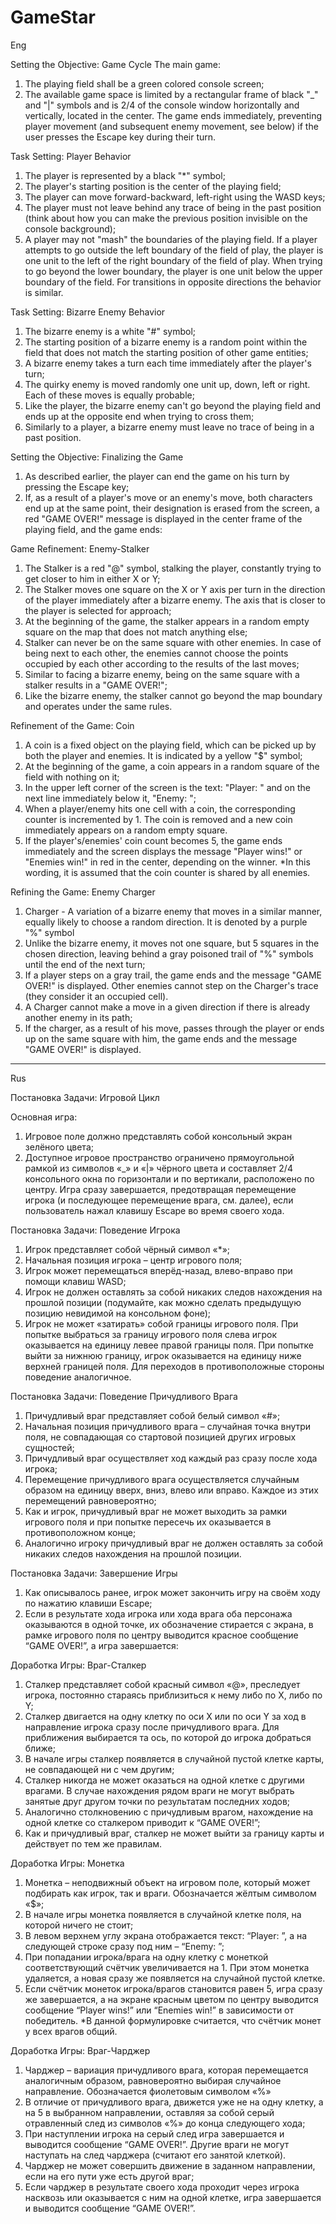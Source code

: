 # GameStar
Eng

Setting the Objective: Game Cycle
The main game:
1. The playing field shall be a green colored console screen;
2. The available game space is limited by a rectangular frame of black "_" and "|" symbols and is 2/4 of the console window horizontally and vertically, located in the center.
The game ends immediately, preventing player movement (and subsequent enemy movement, see below) if the user presses the Escape key during their turn.

Task Setting: Player Behavior
1. The player is represented by a black "*" symbol;
2. The player's starting position is the center of the playing field;
3. The player can move forward-backward, left-right using the WASD keys;
4. The player must not leave behind any trace of being in the past position (think about how you can make the previous position invisible on the console background);
5. A player may not "mash" the boundaries of the playing field. If a player attempts to go outside the left boundary of the field of play, the player is one unit to the left of the right boundary of the field of play. When trying to go beyond the lower boundary, the player is one unit below the upper boundary of the field. For transitions in opposite directions the behavior is similar.

Task Setting: Bizarre Enemy Behavior
1. The bizarre enemy is a white "#" symbol;
2. The starting position of a bizarre enemy is a random point within the field that does not match the starting position of other game entities;
3. A bizarre enemy takes a turn each time immediately after the player's turn;
4. The quirky enemy is moved randomly one unit up, down, left or right. Each of these moves is equally probable;
5. Like the player, the bizarre enemy can't go beyond the playing field and ends up at the opposite end when trying to cross them;
6. Similarly to a player, a bizarre enemy must leave no trace of being in a past position.

Setting the Objective: Finalizing the Game
1. As described earlier, the player can end the game on his turn by pressing the Escape key;
2. If, as a result of a player's move or an enemy's move, both characters end up at the same point, their designation is erased from the screen, a red "GAME OVER!" message is displayed in the center frame of the playing field, and the game ends:

Game Refinement: Enemy-Stalker
1. The Stalker is a red "@" symbol, stalking the player, constantly trying to get closer to him in either X or Y;
2. The Stalker moves one square on the X or Y axis per turn in the direction of the player immediately after a bizarre enemy. The axis that is closer to the player is selected for approach;
3. At the beginning of the game, the stalker appears in a random empty square on the map that does not match anything else;
4. Stalker can never be on the same square with other enemies. In case of being next to each other, the enemies cannot choose the points occupied by each other according to the results of the last moves;
5. Similar to facing a bizarre enemy, being on the same square with a stalker results in a "GAME OVER!";
6. Like the bizarre enemy, the stalker cannot go beyond the map boundary and operates under the same rules.

Refinement of the Game: Coin
1. A coin is a fixed object on the playing field, which can be picked up by both the player and enemies. It is indicated by a yellow "$" symbol;
2. At the beginning of the game, a coin appears in a random square of the field with nothing on it;
3. In the upper left corner of the screen is the text: "Player: <coin count>" and on the next line immediately below it, "Enemy: <coin count>";
4. When a player/enemy hits one cell with a coin, the corresponding counter is incremented by 1. The coin is removed and a new coin immediately appears on a random empty square.
5. If the player's/enemies' coin count becomes 5, the game ends immediately and the screen displays the message "Player wins!" or "Enemies win!" in red in the center, depending on the winner. *In this wording, it is assumed that the coin counter is shared by all enemies.
   
Refining the Game: Enemy Charger
1. Charger - A variation of a bizarre enemy that moves in a similar manner, equally likely to choose a random direction. It is denoted by a purple "%" symbol
2. Unlike the bizarre enemy, it moves not one square, but 5 squares in the chosen direction, leaving behind a gray poisoned trail of "%" symbols until the end of the next turn;
3. If a player steps on a gray trail, the game ends and the message "GAME OVER!" is displayed. Other enemies cannot step on the Charger's trace (they consider it an occupied cell).
4. A Charger cannot make a move in a given direction if there is already another enemy in its path;
5. If the charger, as a result of his move, passes through the player or ends up on the same square with him, the game ends and the message "GAME OVER!" is displayed.

___________________________________________________________________________________________________________________________________________________________________________________________________________________________________

Rus

Постановка Задачи: Игровой Цикл

Основная игра:
1.	Игровое поле должно представлять собой консольный экран зелёного цвета;
2.	Доступное игровое пространство ограничено прямоугольной рамкой из символов «_» и «|» чёрного цвета и составляет 2/4 консольного окна по горизонтали и по вертикали, расположено по центру.
Игра сразу завершается, предотвращая перемещение игрока (и последующее перемещение врага, см. далее), если пользователь нажал клавишу Escape во время своего хода.

Постановка Задачи: Поведение Игрока

1.	Игрок представляет собой чёрный символ «*»;
2.	Начальная позиция игрока – центр игрового поля;
3.	Игрок может перемещаться вперёд-назад, влево-вправо при помощи клавиш WASD;
4.	Игрок не должен оставлять за собой никаких следов нахождения на прошлой позиции (подумайте, как можно сделать предыдущую позицию невидимой на консольном фоне);
5.	Игрок не может «затирать» собой границы игрового поля. При попытке выбраться за границу игрового поля слева игрок оказывается на единицу левее правой границы поля. При попытке выйти за нижнюю границу, игрок оказывается на единицу ниже верхней границей поля. Для переходов в противоположные стороны поведение аналогичное.

Постановка Задачи: Поведение Причудливого Врага
1.	Причудливый враг представляет собой белый символ «#»;
2.	Начальная позиция причудливого врага – случайная точка внутри поля, не совпадающая со стартовой позицией других игровых сущностей;
3.	Причудливый враг осуществляет ход каждый раз сразу после хода игрока;
4.	Перемещение причудливого врага осуществляется случайным образом на единицу вверх, вниз, влево или вправо. Каждое из этих перемещений равновероятно;
5.	Как и игрок, причудливый враг не может выходить за рамки игрового поля и при попытке пересечь их оказывается в противоположном конце; 
6.	Аналогично игроку причудливый враг не должен оставлять за собой никаких следов нахождения на прошлой позиции.

Постановка Задачи: Завершение Игры
1.	Как описывалось ранее, игрок может закончить игру на своём ходу по нажатию клавиши Escape;
2.	Если в результате хода игрока или хода врага оба персонажа оказываются в одной точке, их обозначение стирается с экрана, в рамке игрового поля по центру выводится красное сообщение “GAME OVER!”, а игра завершается:

Доработка Игры: Враг-Сталкер
1.	Сталкер представляет собой красный символ «@», преследует игрока, постоянно стараясь приблизиться к нему либо по X, либо по Y;
2.	Сталкер двигается на одну клетку по оси X или по оси Y за ход в направление игрока сразу после причудливого врага. Для приближения выбирается та ось, по которой до игрока добраться ближе;
3.	В начале игры сталкер появляется в случайной пустой клетке карты, не совпадающей ни с чем другим;
4.	Сталкер никогда не может оказаться на одной клетке с другими врагами. В случае нахождения рядом враги не могут выбрать занятые друг другом точки по результатам последних ходов;
5.	Аналогично столкновению с причудливым врагом, нахождение на одной клетке со сталкером приводит к “GAME OVER!”;
6.	Как и причудливый враг, сталкер не может выйти за границу карты и действует по тем же правилам.

Доработка Игры: Монетка
1.	Монетка – неподвижный объект на игровом поле, который может подбирать как игрок, так и враги. Обозначается жёлтым символом «$»;
2.	В начале игры монетка появляется в случайной клетке поля, на которой ничего не стоит;
3.	В левом верхнем углу экрана отображается текст: “Player: <coin count>”, а на следующей строке сразу под ним – “Enemy: <coin count>”;
4.	При попадании игрока/врага на одну клетку с монеткой соответствующий счётчик увеличивается на 1. При этом монетка удаляется, а новая сразу же появляется на случайной пустой клетке.
5.	Если счётчик монеток игрока/врагов становится равен 5, игра сразу же завершается, а на экране красным цветом по центру выводится сообщение “Player wins!” или “Enemies win!” в зависимости от победитель.
*В данной формулировке считается, что счётчик монет у всех врагов общий.


Доработка Игры: Враг-Чарджер
1.	Чарджер – вариация причудливого врага, которая перемещается аналогичным образом, равновероятно выбирая случайное направление. Обозначается фиолетовым символом «%»
2.	В отличие от причудливого врага, движется уже не на одну клетку, а на 5 в выбранном направлении, оставляя за собой серый отравленный след из символов «%» до конца следующего хода;
3.	При наступлении игрока на серый след игра завершается и выводится сообщение “GAME OVER!”. Другие враги не могут наступать на след чарджера (считают его занятой клеткой).
4.	Чарджер не может совершить движение в заданном направлении, если на его пути уже есть другой враг;
5.	Если чарджер в результате своего хода проходит через игрока насквозь или оказывается с ним на одной клетке, игра завершается и выводится сообщение “GAME OVER!”.

